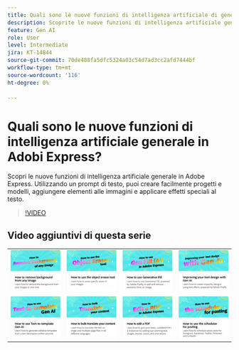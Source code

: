 ```yaml
---
title: Quali sono le nuove funzioni di intelligenza artificiale di generazione in Adobi Express?
description: Scoprite le nuove funzioni di intelligenza artificiale generale in Adobe Express
feature: Gen AI
role: User
level: Intermediate
jira: KT-14844
source-git-commit: 70de488fa5dfc5324a03c54d7ad3cc2afd7444bf
workflow-type: tm+mt
source-wordcount: '116'
ht-degree: 0%

---
```


# Quali sono le nuove funzioni di intelligenza artificiale generale in Adobi Express?

Scopri le nuove funzioni di intelligenza artificiale generale in Adobe Express. Utilizzando un prompt di testo, puoi creare facilmente progetti e modelli, aggiungere elementi alle immagini e applicare effetti speciali al testo.

>[!VIDEO](https://video.tv.adobe.com/v/3427018?quality=12&learn=on&hidetitle=true)

## Video aggiuntivi di questa serie

<table style="table-layout:fixed">
<tr>
   <td>
         <a href="remove-background.md">
            <img alt="Come rimuovere lo sfondo da qualsiasi immagine" src="assets/background.png" />
         </a>
   </td>
    <td>
         <a href="object-eraser.md">
            <img alt="Come usare lo strumento gomma per oggetti" src="assets/object-eraser.png" />
         </a>
   </td>
   <td>
         <a href="generative-fill.md">
            <img alt="Come utilizzare Riempimento generativo" src="assets/gen-fill.png" />
         </a>
   </td>     
   <td>
      <a href="gen-text.md">
         <img alt="Miglioramento della progettazione del testo con Gen AI" src="assets/text-design.png" />
      </a>    
</tr>
<tr>
    <td>
      <a href="text-to-template.md">
         <img alt="Come utilizzare la funzione &quot;Text-to-template&quot; Gen AI" src="assets/text-to-template.png" />
      </a>
   </td>
   <td>
      <a href="bulk-translate.md">
         <img alt="Come tradurre in blocco i tuoi contenuti" src="assets/bulk-translate.png" />
      </a>
   </td>
   <td>
      <a href="edit-a-pdf.md">
         <img alt="Come modificare un PDF" src="assets/edit-pdf.png" />
      </a>
   </td>
   <td>
      <a href="schedule.md">
         <img alt="Come utilizzare l&apos;utilità di pianificazione per la registrazione" src="assets/schedule.png" />
      </a>
</tr>
</table>
